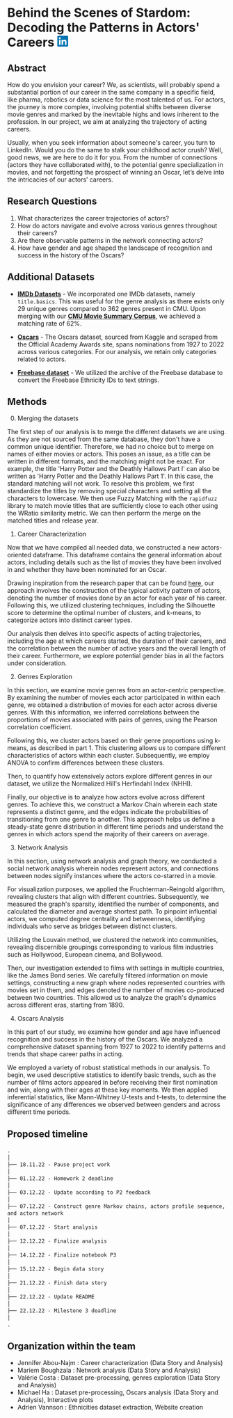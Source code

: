 # Behind the Scenes of Stardom: Decoding the Patterns in Actors' Careers <img src="Data/Images/LinkedIn_logo_initials.png" alt="LinkedIn Logo" width="25" height="25">

## Abstract
How do you envision your career? We, as scientists, will probably spend a substantial portion of our career in the same company in a specific field, like pharma, robotics or data science for the most talented of us. For actors, the journey is more complex, involving potential shifts between diverse movie genres and marked by the inevitable highs and lows inherent to the profession. In our project, we aim at analyzing the trajectory of acting careers.

Usually, when you seek information about someone's career, you turn to LinkedIn. Would you do the same to stalk your childhood actor crush? Well, good news, we are here to do it for you. From the number of connections (actors they have collaborated with), to the potential genre specialization in movies, and not forgetting the prospect of winning an Oscar, let’s delve into the intricacies of our actors’ careers.

## Research Questions

1. What characterizes the career trajectories of actors?
2. How do actors navigate and evolve across various genres throughout their careers?
3. Are there observable patterns in the network connecting actors?
4. How have gender and age shaped the landscape of recognition and success in the history of the Oscars?


## Additional Datasets

- [**IMDb Datasets**](https://www.imdb.com/interfaces/) - We incorporated one IMDb datasets, namely `title.basics`. This was useful for the genre analysis as there exists only 29 unique genres compared to 362 genres present in CMU. Upon merging with our [**CMU Movie Summary Corpus**](http://www.cs.cmu.edu/~ark/personas/), we achieved a matching rate of 62%.


- [**Oscars**](https://www.kaggle.com/datasets/unanimad/the-oscar-award) - The Oscars dataset, sourced from Kaggle and scraped from the Official Academy Awards site, spans nominations from $1927$ to $2022$ across various categories. For our analysis, we retain only categories related to actors.


- [**Freebase dataset**](https://developers.google.com/freebase) - We utilized the archive of the Freebase database to convert the Freebase Ethnicity IDs to text strings.


## Methods

0. Merging the datasets

The first step of our analysis is to merge the different datasets we are using. As they are not sourced from the same database, they don't have a common unique identifier. Therefore, we had no choice but to merge on names of either movies or actors. This poses an issue, as a title can be written in different formats, and the matching might not be exact. For example, the title 'Harry Potter and the Deathly Hallows Part I' can also be written as 'Harry Potter and the Deathly Hallows Part 1'. In this case, the standard matching will not work. To resolve this problem, we first standardize the titles by removing special characters and setting all the characters to lowercase. We then use Fuzzy Matching with the `rapidfuzz` library to match movie titles that are sufficiently close to each other using the WRatio similarity metric. We can then perform the merge on the matched titles and release year.


1. Career Characterization

Now that we have compiled all needed data, we constructed a new actors-oriented dataframe. This dataframe contains the general information about actors, including details such as the list of movies they have been involved in and whether they have been nominated for an Oscar.

Drawing inspiration from the research paper that can be found [here](https://www.nature.com/articles/s41467-019-10213-0), our approach involves the construction of the typical activity pattern of actors, denoting the number of movies done by an actor for each year of his career. Following this, we utilized clustering techniques, including the Silhouette score to determine the optimal number of clusters, and k-means, to categorize actors into distinct career types.

Our analysis then delves into specific aspects of acting trajectories, including the age at which careers started, the duration of their careers, and the correlation between the number of active years and the overall length of their career. Furthermore, we explore potential gender bias in all the factors under consideration.

2. Genres Exploration

In this section, we examine movie genres from an actor-centric perspective. By examining the number of movies each actor participated in within each genre, we obtained a distribution of movies for each actor across diverse genres. With this information, we inferred correlations between the proportions of movies associated with pairs of genres, using the Pearson correlation coefficient.

Following this, we cluster actors based on their genre proportions using k-means, as described in part 1. This clustering allows us to compare different characteristics of actors within each cluster. Subsequently, we employ ANOVA to confirm differences between these clusters.

Then, to quantify how extensively actors explore different genres in our dataset, we utilize the Normalized Hill's Herfindahl Index (NHHI).

Finally, our objective is to analyze how actors evolve across different genres. To achieve this, we construct a Markov Chain wherein each state represents a distinct genre, and the edges indicate the probabilities of transitioning from one genre to another. This approach helps us define a steady-state genre distribution in different time periods and understand the genres in which actors spend the majority of their careers on average.

3. Network Analysis

In this section, using network analysis and graph theory, we conducted a social network analysis wherein nodes represent actors, and connections between nodes signify instances where the actors co-starred in a movie. 

For visualization purposes, we applied the Fruchterman-Reingold algorithm, revealing clusters that align with different countries. Subsequently, we measured the graph's sparsity, identified the number of components, and calculated the diameter and average shortest path. To pinpoint influential actors, we computed degree centrality and betweenness, identifying individuals who serve as bridges between distinct clusters.

Utilizing the Louvain method, we clustered the network into communities, revealing discernible groupings corresponding to various film industries such as Hollywood, European cinema, and Bollywood.

Then, our investigation extended to films with settings in multiple countries, like the James Bond series. We carefully filtered information on movie settings, constructing a new graph where nodes represented countries with movies set in them, and edges denoted the number of movies co-produced between two countries. This allowed us to analyze the graph's dynamics across different eras, starting from 1890.

4. Oscars Analysis

In this part of our study, we examine how gender and age have influenced recognition and success in the history of the Oscars. We analyzed a comprehensive dataset spanning from $1927$ to $2022$ to identify patterns and trends that shape career paths in acting. 

We employed a variety of robust statistical methods in our analysis. To begin, we used descriptive statistics to identify basic trends, such as the number of films actors appeared in before receiving their first nomination and win, along with their ages at these key moments. We then applied inferential statistics, like Mann-Whitney U-tests and t-tests, to determine the significance of any differences we observed between genders and across different time periods.

## Proposed timeline

```
.
│
├── 18.11.22 - Pause project work
│
├── 01.12.22 - Homework 2 deadline
│
├── 03.12.22 - Update according to P2 feedback
│
├── 07.12.22 - Construct genre Markov chains, actors profile sequence, and actors network
│
├── 07.12.22 - Start analysis
│
├── 12.12.22 - Finalize analysis
│
├── 14.12.22 - Finalize notebook P3
│
├── 15.12.22 - Begin data story
│
├── 21.12.22 - Finish data story
│
├── 22.12.22 - Update README
│
├── 22.12.22 - Milestone 3 deadline
│
.
```

## Organization within the team

- Jennifer Abou-Najm : Career characterization (Data Story and Analysis)
- Mariem Boughzala : Network analysis (Data Story and Analysis)
- Valérie Costa : Dataset pre-processing, genres exploration (Data Story and Analysis)
- Michael Ha : Dataset pre-processing, Oscars analysis (Data Story and Analysis), Interactive plots
- Adrien Vannson : Ethnicities dataset extraction, Website creation


